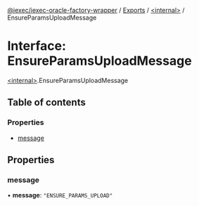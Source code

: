 [@iexec/iexec-oracle-factory-wrapper](../README.md) / [Exports](../modules.md) / [\<internal\>](../modules/internal_.md) / EnsureParamsUploadMessage

# Interface: EnsureParamsUploadMessage

[\<internal\>](../modules/internal_.md).EnsureParamsUploadMessage

## Table of contents

### Properties

- [message](internal_.EnsureParamsUploadMessage.md#message)

## Properties

### message

• **message**: ``"ENSURE_PARAMS_UPLOAD"``
